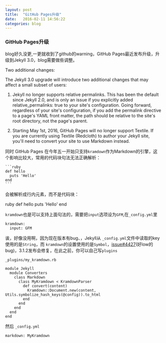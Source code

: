 ```yaml
---
layout: post
title:  "GitHub Pages升级"
date:   2016-02-11 14:56:22
categories: blog
---
```


### GitHub Pages升级
blog好久没更,一更就收到了github的warning，GitHub Pages最近发布升级，升级到Jekyll 3.0，blog需要做些调整。

Two additional changes:

The Jekyll 3.0 upgrade will introduce two additional changes that may affect a small subset of users:

1. Jekyll no longer supports relative permalinks. This has been the default since Jekyll 2.0, and is only an issue if you explicitly added relative_permalinks: true to your site's configuration. Going forward, regardless of your site's configuration, if you add the permalink directive to a page's YAML front matter, the path should be relative to the site's root directory, not the page's parent.

2. Starting May 1st, 2016, GitHub Pages will no longer support Textile. If you are currently using Textile (Redcloth) to author your Jekyll site, you'll need to convert your site to use Markdown instead.

同时 GitHub Pages 在今年五一开始只支持`kramdown`作为Markdown的引擎，这个影响比较大，常用的代码块句法无法正确解析：

    ```ruby
    def hello
      puts 'Hello'
    end
    ```

会被解析成行内元素，而不是代码块：

ruby def hello puts 'Hello' end

`kramdown`也是可以支持上面句法的，需要把`input`选项设为`GFM`,在`_config.yml`里

    kramdown:
      input: GFM

诶，好像没用啊，因为现在版本有bug、，Jekyll从 `_config.yml`文件中读取的key使用的是`String`，而 `kramdown`的设置使用的是`Symbol`，[issue#4427](https://github.com/jekyll/jekyll/issues/4427)(好low的bug)，3.1.2发布会修复，在此之前，你可以自己写`plugins`

`_plugins/my_kramdown.rb`

    module Jekyll
      module Converters
        class Markdown
          class MyKramdown < KramdownParser
            def convert(content)
              Kramdown::Document.new(content, Utils.symbolize_hash_keys(@config)).to_html
            end
          end
        end
      end
    end

然后 `_config.yml`

    markdown: MyKramdown
